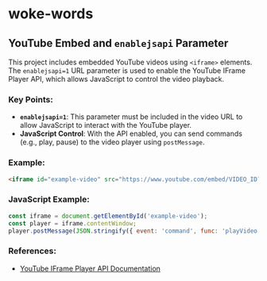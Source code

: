 # woke-words

## YouTube Embed and `enablejsapi` Parameter

This project includes embedded YouTube videos using `<iframe>` elements. The `enablejsapi=1` URL parameter is used to enable the YouTube IFrame Player API, which allows JavaScript to control the video playback.

### Key Points:
- **`enablejsapi=1`**: This parameter must be included in the video URL to allow JavaScript to interact with the YouTube player.
- **JavaScript Control**: With the API enabled, you can send commands (e.g., play, pause) to the video player using `postMessage`.

### Example:
```html
<iframe id="example-video" src="https://www.youtube.com/embed/VIDEO_ID?enablejsapi=1" allowfullscreen></iframe>
```

### JavaScript Example:
```javascript
const iframe = document.getElementById('example-video');
const player = iframe.contentWindow;
player.postMessage(JSON.stringify({ event: 'command', func: 'playVideo', args: [] }), '*');
```

### References:
- [YouTube IFrame Player API Documentation](https://developers.google.com/youtube/iframe_api_reference)